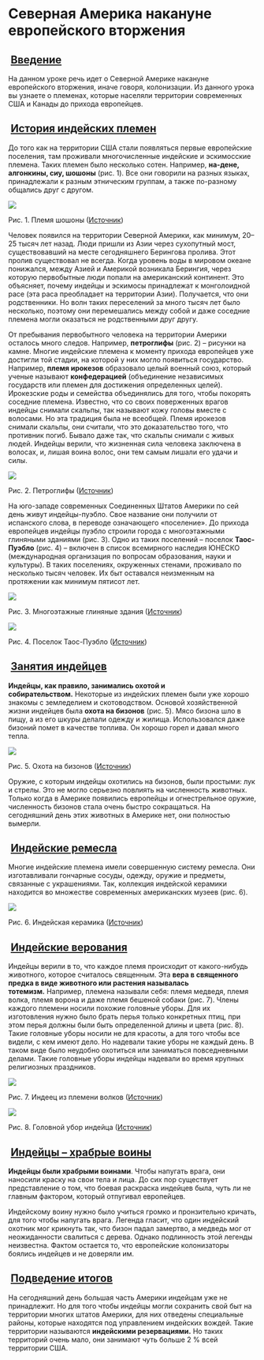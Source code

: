 # Северная Америка накануне европейского вторжения
##  [Введение](https://interneturok.ru/lesson/istoriya/7-klass/vseobschaya-istoriya/severnaya-amerika-nakanune-evropeyskogo-vtorzheniya#mediaplayer "Смотреть в видеоуроке")

На данном уроке речь идет о Северной Америке накануне европейского вторжения, иначе говоря, колонизации. Из данного урока вы узнаете о племенах, которые населяли территории современных США и Канады до прихода европейцев.

##  [История индейских племен](https://interneturok.ru/lesson/istoriya/7-klass/vseobschaya-istoriya/severnaya-amerika-nakanune-evropeyskogo-vtorzheniya#mediaplayer "Смотреть в видеоуроке")

До того как на территории США стали появляться первые европейские поселения, там проживали многочисленные индейские и эскимосские племена. Таких племен было несколько сотен. Например, **на-дене, алгонкины, сиу, шошоны** (рис. 1). Все они говорили на разных языках, принадлежали к разным этническим группам, а также по-разному общались друг с другом.

![](https://static-interneturok.cdnvideo.ru/content/konspekt_image/296488/2a603fe0_bd03_0133_d118_12313c0dade2.jpg)

Рис. 1. Племя шошоны ([Источник](http://3.bp.blogspot.com/-QPVUuu5U-qU/TgL2uTJ9whI/AAAAAAAAADc/NAB1tRxPFpg/s1600/Shoshoni-Men-1872.jpg "Источник"))

Человек появился на территории Северной Америки, как минимум, 20–25 тысяч лет назад. Люди пришли из Азии через сухопутный мост, существовавший на месте сегодняшнего Берингова пролива. Этот пролив существовал не всегда. Когда уровень воды в мировом океане понижался, между Азией и Америкой возникала Берингия, через которую первобытные люди попали на американский континент. Это объясняет, почему индейцы и эскимосы принадлежат к монголоидной расе (эта раса преобладает на территории Азии). Получается, что они родственники. Но волн таких переселений за много тысяч лет было несколько, поэтому они перемешались между собой и даже соседние племена могли оказаться не родственными друг другу.

От пребывания первобытного человека на территории Америки осталось много следов. Например, **петроглифы** (рис. 2) – рисунки на камне. Многие индейские племена к моменту прихода европейцев уже достигли той стадии, на которой у них могло появиться государство. Например, **племя ирокезов** образовало целый военный союз, который ученые называют **конфедерацией** (объединение независимых государств или племен для достижения определенных целей). Ирокезские роды и семейства объединялись для того, чтобы покорять соседние племена. Известно, что со своих поверженных врагов индейцы снимали скальпы, так называют кожу головы вместе с волосами. Но эта традиция была не всеобщей. Племя ирокезов снимали скальпы, они считали, что это доказательство того, что противник погиб. Бывало даже так, что скальпы снимали с живых людей. Индейцы верили, что жизненная сила человека заключена в волосах, и, лишая воина волос, они тем самым лишали его удачи и силы.

![](https://static-interneturok.cdnvideo.ru/content/konspekt_image/296489/2b3eb390_bd03_0133_d119_12313c0dade2.jpg)

Рис. 2. Петроглифы ([Источник](http://larryherzberg.com/wordpress/wp-content/uploads/2009/07/CanyonlandsPetroglyphs.jpg "Источник"))

На юго-западе современных Соединенных Штатов Америки по сей день живут индейцы-пуэбло. Свое название они получили от испанского слова, в переводе означающего «поселение». До прихода европейцев индейцы пуэбло строили города с многоэтажными глиняными зданиями (рис. 3). Одно из таких поселений – поселок **Таос-Пуэбло** (рис. 4) – включен в список всемирного наследия ЮНЕСКО (международная организация по вопросам образования, науки и культуры). В таких поселениях, окруженных стенами, проживало по несколько тысяч человек. Их быт оставался неизменным на протяжении как минимум пятисот лет.

![](https://static-interneturok.cdnvideo.ru/content/konspekt_image/296490/2c7d1f60_bd03_0133_d11a_12313c0dade2.jpg)

Рис. 3. Многоэтажные глиняные здания ([Источник](http://farm1.static.flickr.com/83/236340840_e66796c2e5.jpg?v=0 "Источник"))

![](https://static-interneturok.cdnvideo.ru/content/konspekt_image/296491/2d5f6a40_bd03_0133_d11b_12313c0dade2.jpg)

Рис. 4. Поселок Таос-Пуэбло ([Источник](http://nexttriptourism.com/wp-content/uploads/2012/10/natural-Taos-Pueblo-is-a-historical-place.jpg "Источник"))

##  [Занятия индейцев](https://interneturok.ru/lesson/istoriya/7-klass/vseobschaya-istoriya/severnaya-amerika-nakanune-evropeyskogo-vtorzheniya#mediaplayer "Смотреть в видеоуроке")

**Индейцы, как правило, занимались охотой и собирательством.** Некоторые из индейских племен были уже хорошо знакомы с земледелием и скотоводством. Основой хозяйственной жизни индейцев была **охота на бизонов** (рис. 5). Мясо бизона шло в пищу, а из его шкуры делали одежду и жилища. Использовался даже бизоний помет в качестве топлива. Он хорошо горел и давал много тепла.

![](https://static-interneturok.cdnvideo.ru/content/konspekt_image/296492/2e8aa7e0_bd03_0133_d11c_12313c0dade2.jpg)

Рис. 5. Охота на бизонов ([Источник](http://www.artfixdaily.com/images/fl/Oct26_Remington_The_Buffalo_Hunt1500x1040.jpg "Источник"))

Оружие, с которым индейцы охотились на бизонов, были простыми: лук и стрелы. Это не могло серьезно повлиять на численность животных. Только когда в Америке появились европейцы и огнестрельное оружие, численность бизонов стала очень быстро сокращаться. На сегодняшний день этих животных в Америке нет, они полностью вымерли.

##  [Индейские ремесла](https://interneturok.ru/lesson/istoriya/7-klass/vseobschaya-istoriya/severnaya-amerika-nakanune-evropeyskogo-vtorzheniya#mediaplayer "Смотреть в видеоуроке")

Многие индейские племена имели совершенную систему ремесла. Они изготавливали гончарные сосуды, одежду, оружие и предметы, связанные с украшениями. Так, коллекция индейской керамики находится во множестве современных американских музеев (рис. 6).

![](https://static-interneturok.cdnvideo.ru/content/konspekt_image/296493/2f594420_bd03_0133_d11d_12313c0dade2.jpg)

Рис. 6. Индейская керамика ([Источник](http://putevye-istorii.ru/wp-content/uploads/2015/02/DSC_1248.jpg "Источник"))

##  [Индейские верования](https://interneturok.ru/lesson/istoriya/7-klass/vseobschaya-istoriya/severnaya-amerika-nakanune-evropeyskogo-vtorzheniya#mediaplayer "Смотреть в видеоуроке")

Индейцы верили в то, что каждое племя происходит от какого-нибудь  животного, которое считалось священным. Эта **вера в священного предка в виде животного или растения называлась тотемизм.** Например, племена называли себя: племя медведя, племя волка, племя ворона и даже племя бешеной собаки (рис. 7). Члены каждого племени носили похожие головные уборы. Для их изготовления нужно было брать перья только конкретных птиц, при этом перья должны были быть определенной длины и цвета (рис. 8). Такие головные уборы носили не для красоты, а для того чтобы все видели, с кем имеют дело. Но надевали такие уборы не каждый день. В таком виде было неудобно охотиться или заниматься повседневными делами. Такие головные уборы индейцы надевали во время крупных религиозных праздников.

![](https://static-interneturok.cdnvideo.ru/content/konspekt_image/296494/30299eb0_bd03_0133_d11e_12313c0dade2.jpg)

Рис. 7. Индеец из племени волков ([Источник](http://www.pueblopotteryme.com/Art/Medicine-DogLG.jpg "Источник"))

![](https://static-interneturok.cdnvideo.ru/content/konspekt_image/296495/30f6b1f0_bd03_0133_d11f_12313c0dade2.jpg)

Рис. 8. Головной убор индейца ([Источник](http://www.museumsyndicate.com/images/8/76915.jpg "Источник"))

##  [Индейцы – храбрые воины](https://interneturok.ru/lesson/istoriya/7-klass/vseobschaya-istoriya/severnaya-amerika-nakanune-evropeyskogo-vtorzheniya#mediaplayer "Смотреть в видеоуроке")

**Индейцы были храбрыми воинами**. Чтобы напугать врага, они наносили краску на свои тела и лица. До сих пор существует представление о том, что боевая раскраска индейцев была, чуть ли не главным фактором, который отпугивал европейцев.

Индейскому воину нужно было учиться громко и пронзительно кричать, для того чтобы напугать врага. Легенда гласит, что один индейский охотник мог крикнуть так, что бизон падал замертво, а медведь мог от неожиданности свалиться с дерева. Однако подлинность этой легенды неизвестна. Фактом остается то, что европейские колонизаторы боялись индейцев и не доверяли им.

##  [Подведение итогов](https://interneturok.ru/lesson/istoriya/7-klass/vseobschaya-istoriya/severnaya-amerika-nakanune-evropeyskogo-vtorzheniya#mediaplayer "Смотреть в видеоуроке")

На сегодняшний день большая часть Америки индейцам уже не принадлежит. Но для того чтобы индейцы могли сохранить свой быт на территории многих штатов Америки, для них отведены специальные районы, которые находятся под управлением индейских вождей. Такие территории называются **индейскими резервациями.** Но таких территорий очень мало, они занимают чуть больше 2 % всей территории США.